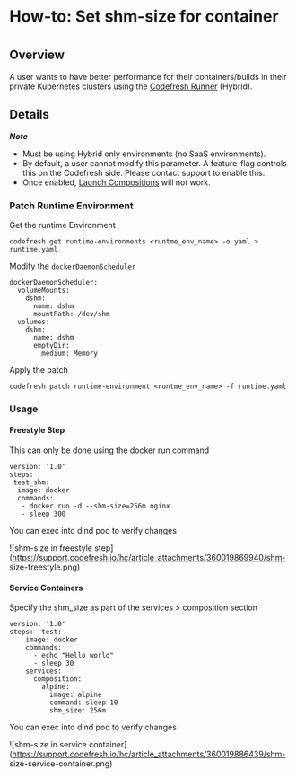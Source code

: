 # How-to: Set shm-size for container

#

## Overview

A user wants to have better performance for their containers/builds in their
private Kubernetes clusters using the [Codefresh
Runner](https://codefresh.io/docs/docs/administration/codefresh-runner/)
(Hybrid).

## Details

_**Note**_

  * Must be using Hybrid only environments (no SaaS environments).
  * By default, a user cannot modify this parameter. A feature-flag controls this on the Codefresh side. Please contact support to enable this.
  * Once enabled, [Launch Compositions](https://codefresh.io/docs/docs/codefresh-yaml/steps/launch-composition/) will not work.

### Patch Runtime Environment

Get the runtime Environment

    
    
    codefresh get runtime-environments <runtme_env_name> -o yaml > runtime.yaml
    

Modify the `dockerDaemonScheduler`

    
    
    dockerDaemonScheduler:
      volumeMounts:
        dshm:
          name: dshm
          mountPath: /dev/shm
      volumes:
        dshm:
          name: dshm
          emptyDir:
            medium: Memory
    

Apply the patch

    
    
    codefresh patch runtime-environment <runtme_env_name> -f runtime.yaml        
    

### Usage

#### **Freestyle Step**

This can only be done using the docker run command

    
    
    version: '1.0'
    steps:
     test_shm:
      image: docker
      commands:
       - docker run -d --shm-size=256m nginx
       - sleep 300
    

You can exec into dind pod to verify changes

![shm-size in freestyle
step](https://support.codefresh.io/hc/article_attachments/360019869940/shm-
size-freestyle.png)

#### **Service Containers**

Specify the shm_size as part of the services > composition section

    
    
    version: '1.0'
    steps:  test:
        image: docker
        commands:
          - echo "Hello world"
          - sleep 30
        services:
          composition:
            alpine:
              image: alpine
              command: sleep 10
              shm_size: 256m
    

You can exec into dind pod to verify changes

![shm-size in service
container](https://support.codefresh.io/hc/article_attachments/360019886439/shm-
size-service-container.png)

